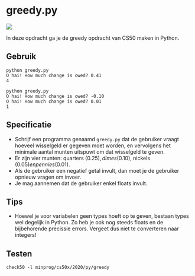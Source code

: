# greedy.py

![](greedy.jpg)

In deze opdracht ga je de greedy opdracht van CS50 maken in Python.

## Gebruik

	python greedy.py
	O hai! How much change is owed? 0.41
	4

	python greedy.py
	O hai! How much change is owed? -0.10
	O hai! How much change is owed? 0.01
	1

## Specificatie

* Schrijf een programma genaamd `greedy.py` dat de gebruiker vraagt hoeveel wisselgeld er gegeven moet worden, en vervolgens het minimale aantal munten uitspuwt om dat wisselgeld te geven.
* Er zijn vier munten: quarters (0.25$), dimes (0.10$), nickels (0.05$) en pennies (0.01$).
* Als de gebruiker een negatief getal invult, dan moet je de gebruiker opnieuw vragen om invoer.
* Je mag aannemen dat de gebruiker enkel floats invult.

## Tips

* Hoewel je voor variabelen geen types hoeft op te geven, bestaan types wel degelijk in Python. Zo heb je ook nog steeds floats en de bijbehorende precissie errors. Vergeet dus niet te converteren naar integers!

## Testen

	check50 -l minprog/cs50x/2020/py/greedy
